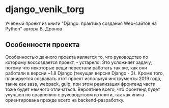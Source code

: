 # django_venik_torg
Учебный проект из книги "Django: практика создания Web-сайтов на Python" автора В. Дронов

## Особенности проекта
Особенностью данного проекта является то, что руководство по которому воссоздается проект, - устарело. Это усложняет задачу, потому что некоторые вещи перестали работать так же, как они работали в версии ~1.8 Django (текущая версия Django - 3).
Кроме того, планируется создавать этот проект используя инструменты 2019 года, такие как sass, webpack, gulp, при этом реализация фронтенд части тоже будет немного отличаться. Вероятнее всего, что фронтенд будет улучшен по сравнению с руководством из книги, так как книга ориентирована прежде всего на backend-разработку.

